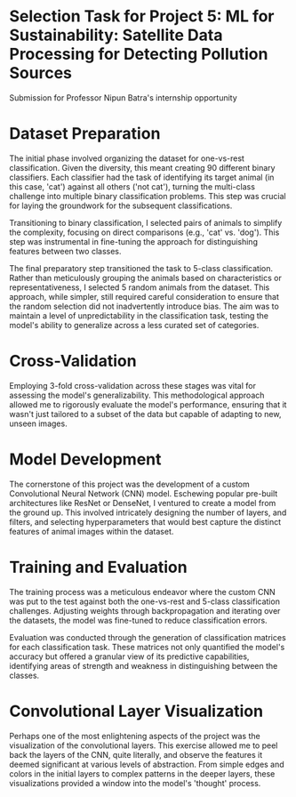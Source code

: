 # Selection Task for Project 5: ML for Sustainability: Satellite Data Processing for Detecting Pollution Sources
Submission for Professor Nipun Batra's internship opportunity


# Dataset Preparation

The initial phase involved organizing the dataset for one-vs-rest classification. Given the diversity, this meant creating 90 different binary classifiers. Each classifier had the task of identifying its target animal (in this case, 'cat') against all others ('not cat'), turning the multi-class challenge into multiple binary classification problems. This step was crucial for laying the groundwork for the subsequent classifications.

Transitioning to binary classification, I selected pairs of animals to simplify the complexity, focusing on direct comparisons (e.g., 'cat' vs. 'dog'). This step was instrumental in fine-tuning the approach for distinguishing features between two classes.

The final preparatory step transitioned the task to 5-class classification. Rather than meticulously grouping the animals based on characteristics or representativeness, I selected 5 random animals from the dataset. This approach, while simpler, still required careful consideration to ensure that the random selection did not inadvertently introduce bias. The aim was to maintain a level of unpredictability in the classification task, testing the model's ability to generalize across a less curated set of categories.

# Cross-Validation

Employing 3-fold cross-validation across these stages was vital for assessing the model's generalizability. This methodological approach allowed me to rigorously evaluate the model's performance, ensuring that it wasn't just tailored to a subset of the data but capable of adapting to new, unseen images.

# Model Development

The cornerstone of this project was the development of a custom Convolutional Neural Network (CNN) model. Eschewing popular pre-built architectures like ResNet or DenseNet, I ventured to create a model from the ground up. This involved intricately designing the number of layers, and filters, and selecting hyperparameters that would best capture the distinct features of animal images within the dataset.

# Training and Evaluation

The training process was a meticulous endeavor where the custom CNN was put to the test against both the one-vs-rest and 5-class classification challenges. Adjusting weights through backpropagation and iterating over the datasets, the model was fine-tuned to reduce classification errors.

Evaluation was conducted through the generation of classification matrices for each classification task. These matrices not only quantified the model's accuracy but offered a granular view of its predictive capabilities, identifying areas of strength and weakness in distinguishing between the classes.

# Convolutional Layer Visualization

Perhaps one of the most enlightening aspects of the project was the visualization of the convolutional layers. This exercise allowed me to peel back the layers of the CNN, quite literally, and observe the features it deemed significant at various levels of abstraction. From simple edges and colors in the initial layers to complex patterns in the deeper layers, these visualizations provided a window into the model's 'thought' process.
